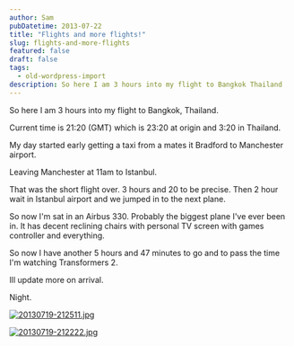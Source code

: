 ```yaml
---
author: Sam
pubDatetime: 2013-07-22
title: "Flights and more flights!"
slug: flights-and-more-flights
featured: false
draft: false
tags:
  - old-wordpress-import
description: So here I am 3 hours into my flight to Bangkok Thailand
---
```


So here I am 3 hours into my flight to Bangkok, Thailand. 

Current time is 21:20 (GMT) which is 23:20 at origin and 3:20 in Thailand. 

My day started early getting a taxi from a mates it Bradford to Manchester airport. 

Leaving Manchester at 11am to Istanbul. 

That was the short flight over. 3 hours and 20 to be precise. Then 2 hour wait in Istanbul airport and we jumped in to the next plane. 

So now I'm sat in an Airbus 330. Probably the biggest plane I've ever been in. It has decent reclining chairs with personal TV screen with games controller and everything. 

So now I have another 5 hours and 47 minutes to go and to pass the time I'm watching Transformers 2. 

Ill update more on arrival.

Night. 

[![20130719-212511.jpg](https://blog.bonxy.net/wp-content/uploads/2013/07/20130719-212511.jpg)](https://blog.bonxy.net/wp-content/uploads/2013/07/20130719-212511.jpg)

[![20130719-212222.jpg](https://blog.bonxy.net/wp-content/uploads/2013/07/20130719-212222.jpg)](https://blog.bonxy.net/wp-content/uploads/2013/07/20130719-212222.jpg)